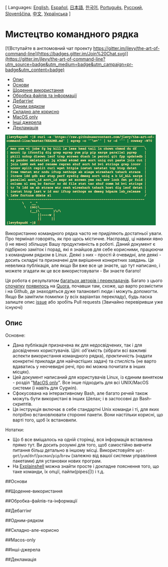 [ Languages:
[English](README.md), [Español](README-es.md), [日本語](README-ja.md), [한국어](README-ko.md), [Português](README-pt.md), [Русский](README-ru.md), [Slovenščina](README-sl.md), [中文](README-zh.md), [Українська](README-ua.md)
]

# Мистецтво командного рядка

[![Вступайте в англомовний чат проекту https://gitter.im/jlevy/the-art-of-command-line](https://badges.gitter.im/Join%20Chat.svg)](https://gitter.im/jlevy/the-art-of-command-line?utm_source=badge&utm_medium=badge&utm_campaign=pr-badge&utm_content=badge)


- [Опис](#Опис)
- [Основи](#Основи)
- [Щоденне використання](#Щоденне-використання)
- [Обробка файлів та інформації](#Обробка-файлів-та-інформації)
- [Дебаггінг](#Дебаггінг)
- [Одним рядком](#Одним-рядком)
- [Складно але корисно](#Складно-але-корисно)
- [MacOS only](#Macos-only)
- [Інші джерела](#Інші-джерела)
- [Декламація](#Декламація)


![curl -s 'https://raw.githubusercontent.com/jlevy/the-art-of-command-line/master/README.md' | egrep -o '`\w+`' | tr -d '`' | cowsay -W50](cowsay.png)

Використанню командного рядка часто не приділяють достатньої уваги. Про термінал говорять, як про щось містичне. Насправді, ці навики явно (і не явно) збільшує Вашу продуктивність в роботі. Даний документ є підбіркою заміток і порад, які я знайшов для себе корисними, працюючи з командним рядком в Linux. Деякі з них - прості й очевидні, але деякі - досить складні та призначені для вирішення конкретних завдань. Це невелика публікація, але якщо Ви вже все це знаєте, що тут написано, і можете згадати як це все використовувати - Ви знаєте багато!

Ця робота є результатом [багатьох авторів і перекладачів](AUTHORS.md).
Багато з цього [спочатку](http://www.quora.com/What-are-some-lesser-known-but-useful-Unix-commands) [появилось](http://www.quora.com/What-are-the-most-useful-Swiss-army-knife-one-liners-on-Unix) на [Quora](http://www.quora.com/What-are-some-time-saving-tips-that-every-Linux-user-should-know), почавши там, схоже, що варто розмістити  і на Github, де знаходяться дуже талановиті люди і можуть допомогти. Якщо Ви замітили помилки (у всіх варіантах перекладу), будь ласка залиште опис [issue](https://github.com/jlevy/the-art-of-command-line/issues) або зробіть Pull requests (Звичайно перевіривши уже існуючі)


## Опис

Основне:

- Дана публікація призначена як для недосвідчених, так і для досвідчених користувачів. Цілі: *об'ємість* (зібрати всі важливі аспекти використання командного рядка), *практичність* (надати конкретні приклади для найчастіших задач) та *стислість* (не варто вдаватись у неочевидні речі, про які можна почитати в інших місцях).
- Цей документ написаний для користувачів Linux, із єдиним винятком - розділ "[MacOS only](#macos-only)". Все інше підходить для всі UNIX/MacOS системи (і навіть для Cygwin).
- Сфокусована на інтерактивному Bash, але багато речей також можуть бути використані в інших Шелах; і в застосовні до Bash-скриптів.
- Ця інструкція включає в себе стандартні Unix команди і ті, для яких потрібно встановлювати сторонні пакети. Вони настільки корисні, що варті того, щоб їх встановили.

Нотатки:

- Що б все вміщалось на одній сторінці, вся інформація вставлена прямо тут. Ви досить розумні для того, щоб самостійно вивчити питання більш детально в іншому місці. Використовуйте `apt-get`/`yum`/`dnf`/`pacman`/`pip`/`brew` (залежно від вашої системи управління пакетами) для установки нових програм.
- На [Explainshell](http://explainshell.com/) можна знайти просте і докладне пояснення того, що таке команди, їх опції, пайпи(pipes(|)) і т.д.


##Основи

##Щоденне-використання

##Обробка-файлів-та-інформації

##Дебаггінг

##Одним-рядком

##Складно-але-корисно

##Macos-only

##Інші-джерела

##Декламація


